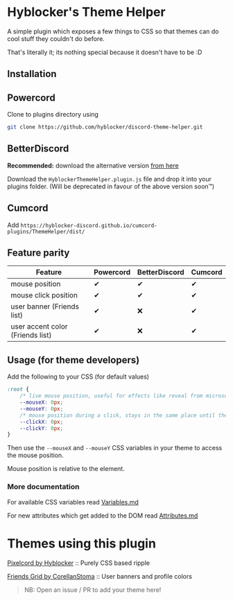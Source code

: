 # Hyblocker's Theme Helper

A simple plugin which exposes a few things to CSS so that themes can do cool stuff they couldn't do before.

That's literally it; its nothing special because it doesn't have to be :D

## Installation

## Powercord

Clone to plugins directory using

```bash
git clone https://github.com/hyblocker/discord-theme-helper.git
```

## BetterDiscord

**Recommended:** download the alternative version [from here](https://raw.githubusercontent.com/hyblocker-discord/cumcord-plugins/main/Wrappers/ThemeHelper/ThemeHelper.plugin.js)

Download the `HyblockerThemeHelper.plugin.js` file and drop it into your plugins folder. (Will be deprecated in favour of the above version soon™)

## Cumcord
Add `https://hyblocker-discord.github.io/cumcord-plugins/ThemeHelper/dist/`

## Feature parity
| Feature | Powercord | BetterDiscord | Cumcord |
| ------- | --------- | ------------- | ------- |
| mouse position | ✔ | ✔ | ✔ |
| mouse click position | ✔ | ✔ | ✔ |
| user banner (Friends list) | ✔ | ❌ | ✔ |
| user accent color (Friends list) | ✔ | ❌ | ✔ |

## Usage (for theme developers)

Add the following to your CSS (for default values)

```css
:root {
    /* live mouse position, useful for effects like reveal from microsoft's fluent design */
    --mouseX: 0px;
    --mouseY: 0px;
    /* mouse position during a click, stays in the same place until the mouse is released */
    --clickX: 0px;
    --clickY: 0px;
}
```

Then use the `--mouseX` and `--mouseY` CSS variables in your theme to access the mouse position.

Mouse position is relative to the element.

### More documentation

For available CSS variables read [Variables.md](https://github.com/hyblocker/discord-theme-helper/blob/main/Variables.md)

For new attributes which get added to the DOM read [Attributes.md](https://github.com/hyblocker/discord-theme-helper/blob/main/Attributes.md)

# Themes using this plugin

[Pixelcord by Hyblocker](https://github.com/hyblocker/pixelcord) :: Purely CSS based ripple

[Friends Grid by CorellanStoma](https://github.com/CorellanStoma/Friends-Grid) :: User banners and profile colors



> NB: Open an issue / PR to add your theme here!
